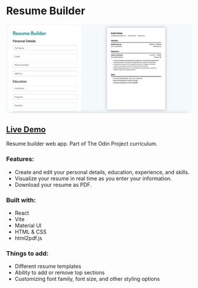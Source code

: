 # Resume Builder

![Live demo](live-demo.png)

## [Live Demo](https://resume-builder-blush-rho.vercel.app/)

Resume builder web app. Part of The Odin Project curriculum.

### Features:

- Create and edit your personal details, education, experience, and skills.
- Visualize your resume in real time as you enter your information.
- Download your resume as PDF.

### Built with:

- React
- Vite
- Material UI
- HTML & CSS
- html2pdf.js

### Things to add:

- Different resume templates
- Ability to add or remove top sections
- Customizing font family, font size, and other styling options
